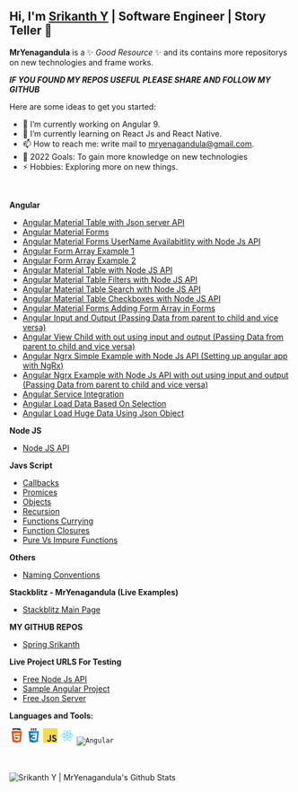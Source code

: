 ## Hi, I'm [Srikanth Y][website] | Software Engineer | Story Teller 👋

**MrYenagandula** is a ✨ _Good Resource_ ✨ and its contains more repositorys on new technologies and frame works.

***IF YOU FOUND MY REPOS USEFUL PLEASE SHARE AND FOLLOW MY GITHUB***

Here are some ideas to get you started:

- 🔭 I’m currently working on Angular 9.
- 🌱 I’m currently learning on React Js and React Native.
- 📫 How to reach me: write mail to mryenagandula@gmail.com.
- 🥅 2022 Goals: To gain more knowledge on new technologies
- ⚡ Hobbies: Exploring more on new things.

<br />

**Angular**
- [Angular Material Table with Json server API ](https://github.com/mryenagandula/angular-table-with-json-server)
- [Angular Material Forms][angular-material-forms]
- [Angular Material Forms UserName Availabitlity with Node Js API][angular-material-forms-username-availability]
- [Angular Form Array Example 1][angular-formarray-example]
- [Angular Form Array Example 2][angular-formarray-example-2]
- [Angular Material Table with Node JS API][angular-material-table]
- [Angular Material Table Filters with Node JS API][angular-material-table-with-filter]
- [Angular Material Table Search with Node JS API][angular-material-table-with-filter-and-search]
- [Angular Material Table Checkboxes with Node JS API][angular-material-table-with-checkboxes]
- [Angular Material Forms Adding Form Array in Forms][angular-material-forms-and-form-array]
- [Angular Input and Output (Passing Data from parent to child and vice versa)][angular-input-and-output]
- [Angular View Child with out using input and output (Passing Data from parent to child and vice versa)][angular-input-and-output-with-viewchild]
- [Angular Ngrx Simple Example with Node Js API (Setting up angular app with NgRx)][angular-ngrx-simple-example]
- [Angular Ngrx Example with Node Js API with out using input and output (Passing Data from parent to child and vice versa)][angular-ngrx-example]
- [Angular Service Integration](https://github.com/mryenagandula/angular-service-integration)
- [Angular Load Data Based On Selection](https://github.com/mryenagandula/angular-load-data-based-on-selection)
- [Angular Load Huge Data Using Json Object](https://github.com/mryenagandula/angular-countries-dump-huge-data)

**Node JS**
- [Node JS API][node-js-api]

**Javs Script**
- [Callbacks](https://github.com/mryenagandula/Javascript_Callbacks)
- [Promices](https://github.com/mryenagandula/Javascript_Promices)
- [Objects](https://github.com/mryenagandula/Javascript_Objects)
- [Recursion](https://github.com/mryenagandula/Javascript_Recursion)
- [Functions Currying](https://github.com/mryenagandula/JavaScript_Functions_Currying)
- [Function Closures](https://github.com/mryenagandula/JavaScript_Function_Closures)
- [Pure Vs Impure Functions](https://github.com/mryenagandula/Javascript_Pure_Vs_Impure_Functions)

**Others**
- [Naming Conventions](https://github.com/mryenagandula/Naming_Conventions)

**Stackblitz - MrYenagandula (Live Examples)**
- [Stackblitz Main Page](https://stackblitz.com/@mryenagandula)

**MY GITHUB REPOS**
- [Spring Srikanth][SPRINGSRIKANTH]

**Live Project URLS For Testing**
- [Free Node Js API](https://letstalk-be.herokuapp.com/welcome)
- [Sample Angular Project](https://letstalkclub.herokuapp.com/)
- [Free Json Server](https://my-json-server.typicode.com/mryenagandula/json-server)

**Languages and Tools:**

<code><img alt="HTML5" width="26px" src="https://raw.githubusercontent.com/github/explore/80688e429a7d4ef2fca1e82350fe8e3517d3494d/topics/html/html.png" /></code>
<code><img alt="CSS3" width="26px" src="https://raw.githubusercontent.com/github/explore/80688e429a7d4ef2fca1e82350fe8e3517d3494d/topics/css/css.png" /></code>
<code><img alt="JavaScript" width="26px" src="https://raw.githubusercontent.com/github/explore/80688e429a7d4ef2fca1e82350fe8e3517d3494d/topics/javascript/javascript.png" /></code>
<code><img alt="React" width="26px" src="https://raw.githubusercontent.com/github/explore/80688e429a7d4ef2fca1e82350fe8e3517d3494d/topics/react/react.png" /></code>
<code><img alt="Angular" width="50px" src="https://pluspng.com/img-png/angular-logo-png-javascript-logo-png-img-500-500-free-transparent-angular-900x500.jpg" /></code>


<br />
<br />

<img align="left" alt="Srikanth Y | MrYenagandula's Github Stats" src="https://github-readme-stats.vercel.app/api?username=mryenagandula&show_icons=true&hide_border=true" />

[react_repo]: https://github.com/SpringSrikanth/ReactJS
[angular_repo]: https://github.com/SpringSrikanth/Angular
[website]: https://letstalkclub.herokuapp.com/
[publicjsonserverlink]: https://my-json-server.typicode.com/springsrikanth/json_server
[LetsTalk_Frontend]:https://github.com/SpringSrikanth/LetsTalk
[LetsTalk_BackEnd]:https://github.com/SpringSrikanth/LetsTalk-Backend
[CodeSandBoxURI]:https://codesandbox.io/dashboard/recent?workspace
[angular-material-forms-username-availability]:https://github.com/mryenagandula/angular-material-forms-username-availability
[angular-material-forms]:https://github.com/mryenagandula/angular-material-forms
[angular-formarray-example]:https://github.com/mryenagandula/angular-formarray-example
[angular-formarray-example-2]:https://github.com/mryenagandula/angular-formarray-example-2
[angular-material-table]:https://github.com/mryenagandula/angular-material-table
[angular-material-table-with-filter]:https://github.com/mryenagandula/angular-material-table-with-filter
[angular-material-table-with-filter-and-search]:https://github.com/mryenagandula/angular-material-table-with-filter-and-search
[angular-material-table-with-checkboxes]:https://github.com/mryenagandula/angular-material-table-with-checkboxes
[angular-material-forms-and-form-array]:https://github.com/mryenagandula/angular-material-forms-and-form-array
[angular-input-and-output]:https://github.com/mryenagandula/angular-input-and-output
[angular-input-and-output-with-viewchild]:https://github.com/mryenagandula/angular-input-and-output-with-viewchild
[angular-ngrx-simple-example]:https://github.com/mryenagandula/angular-ngrx-simple-example
[angular-ngrx-example]:https://github.com/mryenagandula/angular-ngrx-example
[node-js-api]:https://github.com/mryenagandula/Letstalk-Backend

[SPRINGSRIKANTH]:https://github.com/springsrikanth

